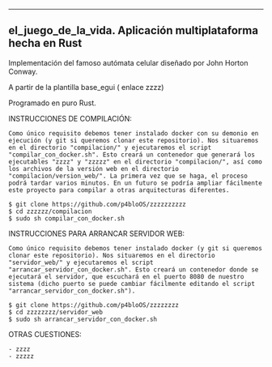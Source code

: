 ------------------------------------------------------------------------------
 el_juego_de_la_vida. Aplicación multiplataforma hecha en Rust
 ----------------------------------------------------------------------------

Implementación del famoso autómata celular diseñado por John Horton Conway.

A partir de la plantilla base_egui ( enlace zzzz)

Programado en puro Rust.



INSTRUCCIONES DE COMPILACIÓN:

    Como único requisito debemos tener instalado docker con su demonio en ejecución (y git si queremos clonar este repositorio). Nos situaremos en el directorio "compilacion/" y ejecutaremos el script "compilar_con_docker.sh". Esto creará un contenedor que generará los ejecutables "zzzz" y "zzzzz" en el directorio "compilacion/", así como los archivos de la versión web en el directorio "compilacion/version_web/". La primera vez que se haga, el proceso podrá tardar varios minutos. En un futuro se podría ampliar fácilmente este proyecto para compilar a otras arquitecturas diferentes.

    $ git clone https://github.com/p4bloOS/zzzzzzzzzz
    $ cd zzzzzz/compilacion
    $ sudo sh compilar_con_docker.sh
 

INSTRUCCIONES PARA ARRANCAR SERVIDOR WEB:

    Como único requisito debemos tener instalado docker (y git si queremos clonar este repositorio). Nos situaremos en el directorio "servidor_web/" y ejecutaremos el script "arrancar_servidor_con_docker.sh". Esto creará un contenedor donde se ejecutará el servidor, que escuchará en el puerto 8080 de nuestro sistema (dicho puerto se puede cambiar fácilmente editando el script "arrancar_servidor_con_docker.sh").

    $ git clone https://github.com/p4bloOS/zzzzzzzz
    $ cd zzzzzzzz/servidor_web
    $ sudo sh arrancar_servidor_con_docker.sh



OTRAS CUESTIONES:

    - zzzz
    - zzzzz
